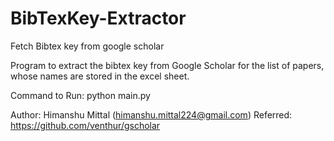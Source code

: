 # BibTexKey-Extractor
Fetch Bibtex key from google scholar

Program to extract the bibtex key from Google Scholar for the list of papers, whose names are stored
    in the excel sheet.

Command to Run: python main.py

Author: Himanshu Mittal (himanshu.mittal224@gmail.com)
Referred: https://github.com/venthur/gscholar
